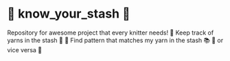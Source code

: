 # :fox_face: know_your_stash :yarn:
Repository for awesome project that every knitter needs!
:pushpin: Keep track of yarns in the stash :pencil:
:pushpin: Find pattern that matches my yarn in the stash :books:
:pushpin: or vice versa :pretzel:


